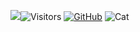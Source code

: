 [![](https://img.shields.io/badge/--181717?style=for-the-badge&logo=github&logoColor=white&logoWidth=30)](https://github.com/danhtienfuh)![Visitors](https://api.visitorbadge.io/api/visitors?path=https://github.com/danhtienfuh&label=%20Số%20Người%20Xem&labelColor=%23000000&countColor=%23ffffff&style=for-the-badge&logo=github&labelSize=20&countSize=30)
[![GitHub](https://img.shields.io/badge/-GitHub-181717?style=for-the-badge&logo=github&logoColor=white)](https://github.com/danhtienfuh) 
![Cat](https://user-images.githubusercontent.com/74038190/229223156-0cbdaba9-3128-4d8e-8719-b6b4cf741b67.gif)
